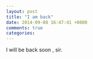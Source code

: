 ```yaml
---
layout: post
title: "I am back"
date: 2014-09-08 16:47:41 +0800
comments: true
categories: 
---
```


I will be back soon , sir.
